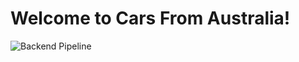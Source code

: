 # Welcome to Cars From Australia!

![Backend Pipeline](https://github.com/pycoach/carsfromaustralia-backend/workflows/Backend%20Pipeline/badge.svg)